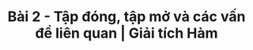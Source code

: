 ---
layout: post
title:  Bài 2 - Tập đóng, tập mở và các vấn đề liên quan | Giải tích Hàm 
categories: [math]
description: >
    Bài này sẽ viết về tính đầy đủ của không gian metric
---